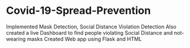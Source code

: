 # Covid-19-Spread-Prevention
Implemented Mask Detection, Social Distance Violation Detection 
Also created a live Dashboard to find people violating Social Distance and not-wearing masks
Created Web app using Flask and HTML

